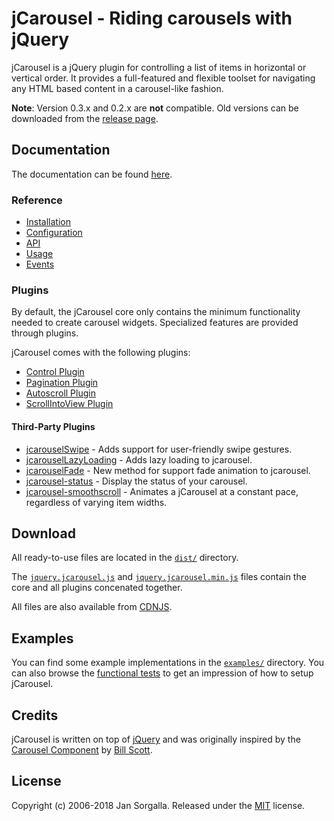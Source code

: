 jCarousel - Riding carousels with jQuery
========================================

jCarousel is a jQuery plugin for controlling a list of items in horizontal or
vertical order. It provides a full-featured and flexible toolset for navigating
any HTML based content in a carousel-like fashion.

**Note**: Version 0.3.x and 0.2.x are **not** compatible. Old versions can be
downloaded from the [release page](https://github.com/jsor/jcarousel/releases).

Documentation
-------------

The documentation can be found [here](http://sorgalla.com/jcarousel/docs/).

### Reference

  * [Installation](http://sorgalla.com/jcarousel/docs/reference/installation.html)
  * [Configuration](http://sorgalla.com/jcarousel/docs/reference/configuration.html)
  * [API](http://sorgalla.com/jcarousel/docs/reference/api.html)
  * [Usage](http://sorgalla.com/jcarousel/docs/reference/usage.html)
  * [Events](http://sorgalla.com/jcarousel/docs/reference/events.html)

### Plugins

By default, the jCarousel core only contains the minimum functionality needed to
create carousel widgets. Specialized features are provided through plugins.

jCarousel comes with the following plugins:

  * [Control Plugin](http://sorgalla.com/jcarousel/docs/plugins/control/)
  * [Pagination Plugin](http://sorgalla.com/jcarousel/docs/plugins/pagination/)
  * [Autoscroll Plugin](http://sorgalla.com/jcarousel/docs/plugins/autoscroll/)
  * [ScrollIntoView Plugin](http://sorgalla.com/jcarousel/docs/plugins/scrollintoview/)

#### Third-Party Plugins

* [jcarouselSwipe](https://github.com/snake-345/jcarouselSwipe) - Adds support for user-friendly swipe gestures.
* [jcarouselLazyLoading](https://github.com/snake-345/jcarouselLazyLoading) - Adds lazy loading to jcarousel.
* [jcarouselFade](https://github.com/snake-345/jcarouselFade) - New method for support fade animation to jcarousel.
* [jcarousel-status](https://github.com/fzoccara/jcarousel-status) - Display the status of your carousel.
* [jcarousel-smoothscroll](https://github.com/aduth/jcarousel-smoothscroll) - Animates a jCarousel at a constant pace, regardless of varying item widths.

Download
--------

All ready-to-use files are located in the [`dist/`](dist/) directory.

The [`jquery.jcarousel.js`](dist/jquery.jcarousel.js?raw=1) and
[`jquery.jcarousel.min.js`](dist/jquery.jcarousel.min.js?raw=1) files contain
the core and all plugins concenated together.

All files are also available from [CDNJS](http://cdnjs.com/libraries/jcarousel).

Examples
--------

You can find some example implementations in the [`examples/`](examples/)
directory. You can also browse the [functional tests](test/functional/) to get
an impression of how to setup jCarousel.

Credits
-------

jCarousel is written on top of [jQuery](http://jquery.com) and was originally
inspired by the [Carousel Component](http://billwscott.com/carousel/) by
[Bill Scott](http://looksgoodworkswell.com).

License
-------

Copyright (c) 2006-2018 Jan Sorgalla.
Released under the [MIT](LICENSE?raw=1) license.
